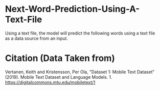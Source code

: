 # Next-Word-Prediction-Using-A-Text-File
Using a text file, the model will predict the following words using a text file as a data source from an input.

# Citation (Data Taken from)
Vertanen, Keith and Kristensson, Per Ola, "Dataset 1: Mobile Text Dataset" (2019). Mobile Text Dataset and Language Models. 1.
https://digitalcommons.mtu.edu/mobiletext/1
